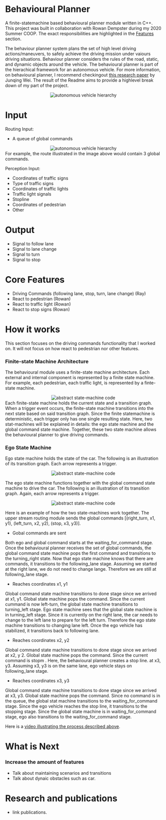 # Behavioural Planner 
A finite-statemachine based behavioural planner module written in C++. This project was built in collaboration with Rowan Dempster during my 2020 Summer COOP. The exact responsibilities are highlighted in the [Features](#Features) section.

The behaviour planner system plans the set of high level driving actions/maneuvers, to safely achieve the driving mission under vaiours driving situations. Behaviour planner considers the rules of the road, static, and dynamic objects around the vehicle. The behavioural planner is part of the hierachical framework for an autonomous vehicle. For more information, on behavioural planner, I recommend checkingout [this research paper](https://www.ri.cmu.edu/pub_files/2014/6/IV2014-Junqing-Final.pdf)  by Junqing Wei. The result of the Readme aims to provide a highlevel break down of my part of the project.
<div align="center">
  <img src="https://github.com/RayRuizheLi/behaviouralPlanner/blob/main/readmeResources/autonomousHierarchy.png" alt="autonomous vehicle hierarchy" title="hierarchy"/>
</div>

# Input
Routing Input: 
* A queue of global commands
<div align="center">
  <img src="https://github.com/RayRuizheLi/behaviouralPlanner/blob/main/readmeResources/Town05.jpg" alt="autonomous vehicle hierarchy" title="hierarchy"/>
</div>
For example, the route illustrated in the image above would contain 3 global commands. 

Perception Input: 
* Coordinates of traffic signs
* Type of traffic signs
* Coordinates of traffic lights
* Traffic light signals 
* Stopline
* Coordinates of pedestrian 
* Other

# Output
* Signal to follow lane
* Signal to lane change 
* Signal to turn 
* Signal to stop

# Core Features
* Driving Commands (following lane, stop, turn, lane change) (Ray) 
* React to pedestrian (Rowan)
* React to traffic light (Rowan)
* React to stop signs (Rowan) 

# How it works
This section focuses on the driving commands functionality that I worked on. It will not focus on how react to pedestrian nor other features. 

### Finite-state Machine Architecture
The behavioural module uses a finite-state machine architecture. Each external and internal component is represented by a finite state machine. For example, each pedestrian, each traffic light, is represented by a finte-state machine. 
<div align="center">
  <img src="https://github.com/RayRuizheLi/behaviouralPlanner/blob/main/readmeResources/abstractStateMachine.png" alt="abstract state-machine code" title="abstract state-machine"/>
</div>
Each finite-state machine holds the current state and a transition graph. When a trigger event occurs, the finite-state machine transitions into the next state based on said transition graph. Since the finite statemachine is deterministic, each trigger only has one single resulting state. Here, two stat-machines will be explained in details: the ego state machine and the global command state machine. Together, these two state machine allows the behavioural planner to give driving commands.

### Ego State Machine 
Ego state machine holds the state of the car. The following is an illustration of its transition graph. Each arrow represents a trigger.

<div align="center">
  <img src="https://github.com/RayRuizheLi/behaviouralPlanner/blob/main/readmeResources/egoStateMachineTransitionGraph.png" alt="abstract state-machine code" title="abstract state-machine"/>
</div>

The ego state machine functions together with the global command state machine to drive the car. The following is an illustration of its transition graph. Again, each arrow represents a trigger. 

<div align="center">
  <img src="https://github.com/RayRuizheLi/behaviouralPlanner/blob/main/readmeResources/globalCommandStateMachine.png" alt="abstract state-machine code" title="abstract state-machine"/>
</div>

Here is an example of how the two state-machines work together. The upper stream routing module sends the global commands [(right_turn, x1, y1), (left_turn, x2, y2), (stop, x3, y3)]. 

* Gobal commands are sent

Both ego and global command starts at the waiting_for_command stage. Once the behavioural planner receives the set of global commands, the global command state machine pops the first command and transitions to the turning_right state. Now that ego state machine knows that there are commands, it transitions to the following_lane stage. Assuming we started at the right lane, we do not need to change lange. Therefore we are still at following_lane stage. 

* Reaches coordinates x1, y1

Global command state machine transitions to done stage since we arrived at x1, y1. Global state machine pops the command. Since the current cummand is now left-turn, the global state machine transitions to turning_left stage. Ego state machine sees that the global state machine is in turning_left stage. Since it is currently on the right lane, the car needs to change to the left lane to prepare for the left turn. Therefore the ego state machine transitions to changing lane left. Once the ego vehicle has stabilized, it transitions back to following lane. 

* Reaches coordinates x2, y2

Global command state machine transitions to done stage since we arrived at x2, y 2. Global state machine pops the command. Since the current command is stopm . Here, the behavioural planner creates a stop line. at x3, y3. Assuming x3, y3 is on the same lane, ego vehicle stays on following_lane stage. 

* Reaches coordinates x3, y3 

Global command state machine transitions to done stage since we arrived at x3, y3. Global state machine pops the command. Since no command is in the queue, the global stat machine transitions to the waiting_for_command stage. Since the ego vehicle reaches the stop line, it transitions to the stopping stage. Since the global state machine is in waiting_for_command stage, ego also transitions to the waiting_for_command stage. 

Here is a [video illustrating the process described above](https://drive.google.com/file/d/1xlQ9AcMrV05qT5aWn8n0a3e9FXjuKt3q/view?usp=sharing).

# What is Next 
### Increase the amount of features
* Talk about maintaining scenarios and transitions 
* Talk about dynaic obstacles such as car. 
# Research and publications
* link publications. 
